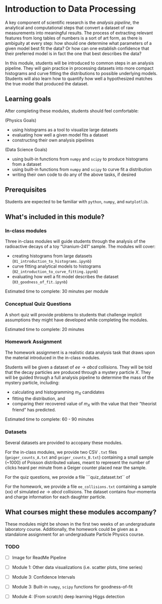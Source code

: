 # Introduction to Data Processing

A key component of scientific research is the *analysis pipeline*, the analytical and computational steps that convert a dataset of raw measurements into meaningful results. The process of extracting relevant features from long tables of numbers is a sort of art form, as there is ambiguity at every step: how should one determine what parameters of a given model best fit the data? Or how can one establish confidence that their preferred model is in fact the one that best describes the data?

In this module, students will be introduced to common steps in an analysis pipeline. They will gain practice in processing datasets into more compact histograms and curve fitting the distributions to possible underlying models. Students will also learn how to quantify how well a hypothesized matches the true model that produced the dataset. 

## Learning goals

After completing these modules, students should feel comfortable:

(Physics Goals)
- using histograms as a tool to visualize large datasets
- evaluating how well a given model fits a dataset
- constructing their own analysis pipelines

(Data Science Goals)
- using built-in functions from ```numpy``` and ```scipy``` to produce histograms from a dataset
- using built-in functions from ```numpy``` and ```scipy``` to curve fit a distribution
- writing their own code to do any of the above tasks, if desired

## Prerequisites

Students are expected to be familiar with ```python```, ```numpy```, and  ```matplotlib```. 

## What's included in this module?

### In-class modules

Three in-class modules will guide students through the analysis of the radioactive decays of a toy “Uranium-241” sample. The modules will cover:
- creating histograms from large datasets (```01_introduction_to_histograms.ipynb```)
- curve fitting analytical models to histograms (```02_introduction_to_curve_fitting.ipynb```)
- evaluating how well a fit model describes the dataset (```03_goodness_of_fit.ipynb```)

Estimated time to complete: 30 minutes per module 

### Conceptual Quiz Questions

A short quiz will provide problems to students that challenge implicit assumptions they might have developed while completing the modules.

Estimated time to complete: 20 minutes 

### Homework Assignment

The homework assignment is a realistic data analysis task that draws upon the material introduced in the in-class modules. 

Students will be given a dataset of $ee \rightarrow abcd$ collisions. They will be told that the decay particles are produced through a mystery particle $X$. They will be guided through a full analysis pipeline to determine the mass of the mystery particle, including:
- calculating and histogramming $m_X$ candidates 
- fitting the distribution, and 
- comparing their recovered value of $m_X$ with the value that their “theorist friend” has predicted.

Estimated time to complete: 60 - 90 minutes 

### Datasets

Several datasets are provided to accopany these modules. 

For the in-class modules, we provide two CSV ```.txt``` files (```geiger_counts_A.txt``` and ```geiger_counts_B.txt```) containing a small sample (~1000) of Poisson distributed values, meant to represent the number of clicks heard per minute from a Geiger counter placed near the sample.

For the quiz questions, we provide a file ```quiz_dataset.txt`` of

For the homework, we provide a file ```ee_collisions.txt``` containing a sample (xx) of simulated $ee \rightarrow abcd$ collisions. The dataset contains four-momenta and charge information for each daughter particle.


## What courses might these modules accompany?

These modules might be shown in the first two weeks of an undergraduate laboratory course. Additionally, the homework could be given as a standalone assignment for an undergraduate Particle Physics course.

### TODO
- [ ] Image for ReadMe Pipeline
- [ ] Module 1: Other data visualizations (i.e. scatter plots, time series)
- [ ] Module 3: Confidence Intervals
- [ ] Module 3: Built-in ```numpy```, ```scipy``` functions for goodness-of-fit
- [ ] Module 4: (From scratch) deep learning Higgs detection

